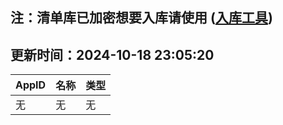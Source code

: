 ## 注：清单库已加密想要入库请使用 ([入库工具](https://github.com/BlankTMing/ManifestAutoUpdate/releases))

## 更新时间：2024-10-18 23:05:20
| AppID | 名称 | 类型  |
| :-------------------- | :----------------------------- | :----------- |
| 无 | 无 | 无 |
